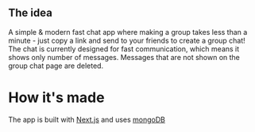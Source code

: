 ## The idea

A simple & modern fast chat app where making a group takes less than a minute - just copy a link and send to your friends to create a group chat!
The chat is currently designed for fast communication, which means it shows only number of messages. Messages that are not shown on the group chat page are deleted.

# How it's made

The app is built with [Next.js](https://nextjs.org) and uses [mongoDB](https://www.mongodb.com/)

